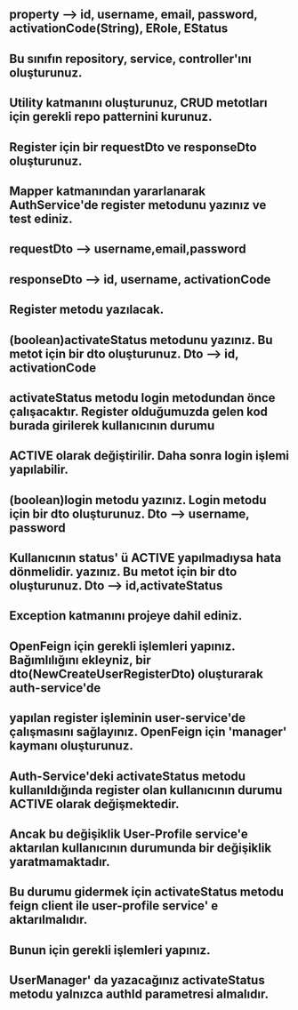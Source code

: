 ## property --> id, username, email, password, activationCode(String), ERole, EStatus
## Bu sınıfın repository, service, controller'ını oluşturunuz.
## Utility katmanını oluşturunuz, CRUD metotları için gerekli repo patternini kurunuz.

## Register için bir requestDto ve responseDto oluşturunuz.
## Mapper katmanından yararlanarak AuthService'de register metodunu yazınız ve test ediniz.
## requestDto --> username,email,password
## responseDto --> id, username, activationCode
## Register metodu yazılacak.

## (boolean)activateStatus metodunu yazınız. Bu metot için bir dto oluşturunuz. Dto --> id, activationCode
## activateStatus metodu login metodundan önce çalışacaktır. Register olduğumuzda gelen kod burada girilerek kullanıcının durumu
## ACTIVE olarak değiştirilir. Daha sonra login işlemi yapılabilir.

## (boolean)login metodu yazınız. Login metodu için bir dto oluşturunuz. Dto --> username, password
## Kullanıcının status' ü ACTIVE yapılmadıysa hata dönmelidir. yazınız. Bu metot için bir dto oluşturunuz. Dto --> id,activateStatus
## Exception katmanını projeye dahil ediniz.

## OpenFeign için gerekli işlemleri yapınız. Bağımlılığını ekleyniz, bir dto(NewCreateUserRegisterDto) oluşturarak auth-service'de 
## yapılan register işleminin user-service'de çalışmasını sağlayınız. OpenFeign için 'manager' kaymanı oluşturunuz.

## Auth-Service'deki activateStatus metodu kullanıldığında register olan kullanıcının durumu ACTIVE olarak değişmektedir.
## Ancak bu değişiklik User-Profile service'e aktarılan kullanıcının durumunda bir değişiklik yaratmamaktadır.

## Bu durumu gidermek için activateStatus metodu feign client ile user-profile service' e aktarılmalıdır.
## Bunun için gerekli işlemleri yapınız.
## UserManager' da yazacağınız activateStatus metodu yalnızca authId parametresi almalıdır.

